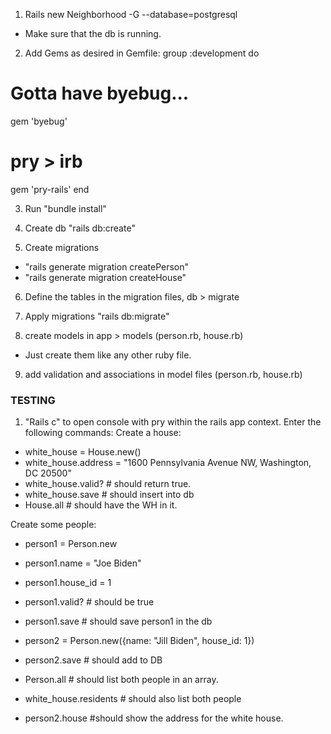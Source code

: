 1. Rails new Neighborhood -G --database=postgresql
- Make sure that the db is running.

2. Add Gems as desired
in Gemfile:
group :development do
  # Gotta have byebug...
  gem 'byebug'

  # pry > irb
  gem 'pry-rails'
end

3. Run "bundle install"

4. Create db "rails db:create"

5. Create migrations
- "rails generate migration createPerson"
- "rails generate migration createHouse"

6. Define the tables in the migration files, db > migrate

7. Apply migrations "rails db:migrate"

8. create models in app > models (person.rb, house.rb)
- Just create them like any other ruby file.

9. add validation and associations in model files (person.rb, house.rb)

### TESTING
1. "Rails c" to open console with pry within the rails app context.
Enter the following commands:
Create a house:
- white_house = House.new()
- white_house.address = "1600 Pennsylvania Avenue NW, Washington, DC 20500"
- white_house.valid? # should return true.
- white_house.save # should insert into db
- House.all # should have the WH in it.

Create some people:
- person1 = Person.new
- person1.name = "Joe Biden"
- person1.house_id = 1
- person1.valid? # should be true
- person1.save # should save person1 in the db

- person2 = Person.new({name: "Jill Biden", house_id: 1})
- person2.save # should add to DB

- Person.all # should list both people in an array.
- white_house.residents # should also list both people
- person2.house #should show the address for the white house.
